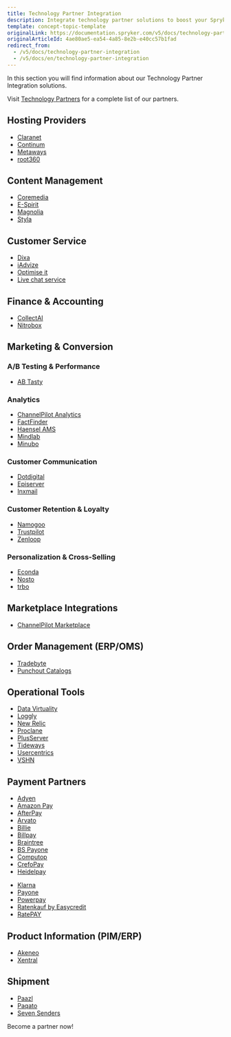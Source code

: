 ```yaml
---
title: Technology Partner Integration
description: Integrate technology partner solutions to boost your Spryker project performance.
template: concept-topic-template
originalLink: https://documentation.spryker.com/v5/docs/technology-partner-integration
originalArticleId: 4ae80ae5-ea54-4a85-8e2b-e40cc57b1fad
redirect_from:
  - /v5/docs/technology-partner-integration
  - /v5/docs/en/technology-partner-integration
---
```


In this section you will find information about our Technology Partner Integration solutions.

 Visit [Technology Partners](https://spryker.com/en/technology-partners/) for a complete list of our partners.

##  Hosting Providers

* [Claranet](/docs/scos/user/technology-partners/202005.0/hosting-providers/claranet.html)
* [Continum](/docs/scos/user/technology-partners/202005.0/hosting-providers/continum.html)
* [Metaways](/docs/scos/user/technology-partners/202005.0/hosting-providers/metaways.html)
* [root360](/docs/scos/user/technology-partners/202005.0/hosting-providers/root-360.html)


## Content Management

<!--* [Censhare](/docs/scos/user/technology-partners/202005.0/content-management/censhare.html)-->
* [Coremedia](/docs/scos/user/technology-partners/{{page.version}}/content-management/coremedia.html)
* [E-Spirit](/docs/scos/user/technology-partners/202005.0/content-management/e-spirit.html)
* [Magnolia](/docs/scos/user/technology-partners/202005.0/content-management/magnolia.html)
* [Styla](/docs/scos/user/technology-partners/202005.0/content-management/styla.html)

## Customer Service

* [Dixa](/docs/scos/user/technology-partners/202005.0/customer-service/dixa.html)
* [iAdvize](/docs/scos/user/technology-partners/202005.0/customer-service/iadvize.html)
* [Optimise it](/docs/scos/user/technology-partners/202005.0/customer-service/optimise-it.html)
* [Live chat service](/docs/scos/user/technology-partners/202005.0/customer-service/live-chat-service.html)

## Finance & Accounting

* [CollectAI](/docs/scos/user/technology-partners/202005.0/finance-and-accounting/collectai.html)
* [Nitrobox](/docs/scos/user/technology-partners/202005.0/finance-and-accounting/nitrobox.html)

## Marketing & Conversion
### A/B Testing & Performance

* [AB Tasty](/docs/scos/user/technology-partners/202005.0/marketing-and-conversion/ab-testing-and-performance/ab-tasty.html)
<!--* [Baqend](/docs/scos/user/technology-partners/202005.0/marketing-and-conversion/ab-testing-and-performance/baqend.html)-->

### Analytics

* [ChannelPilot Analytics](/docs/scos/user/technology-partners/202005.0/marketing-and-conversion/analytics/channelpilot-analytics.html)
* [FactFinder](/docs/scos/user/technology-partners/202005.0/marketing-and-conversion/analytics/fact-finder/fact-finder.html)
* [Haensel AMS](/docs/scos/user/technology-partners/202005.0/marketing-and-conversion/analytics/haensel-ams.html)
* [Mindlab](/docs/scos/user/technology-partners/202005.0/marketing-and-conversion/analytics/mindlab.html)
* [Minubo](/docs/scos/user/technology-partners/202005.0/marketing-and-conversion/analytics/minubo.html)

### Customer Communication

* [Dotdigital](/docs/scos/user/technology-partners/202005.0/marketing-and-conversion/customer-communication/dotdigital.html)
* [Episerver](/docs/scos/user/technology-partners/202005.0/marketing-and-conversion/customer-communication/episerver/episerver.html)
* [Inxmail](/docs/scos/user/technology-partners/202005.0/marketing-and-conversion/customer-communication/inxmail.html)

### Customer Retention & Loyalty

* [Namogoo](/docs/scos/user/technology-partners/202005.0/marketing-and-conversion/customer-retention-and-loyalty/namogoo.html) 
* [Trustpilot](/docs/scos/user/technology-partners/202005.0/marketing-and-conversion/customer-retention-and-loyalty/trustpilot.html)
* [Zenloop](/docs/scos/user/technology-partners/202005.0/marketing-and-conversion/customer-retention-and-loyalty/zenloop.html)

### Personalization & Cross-Selling

<!--* [8Select](/docs/scos/user/technology-partners/202005.0/marketing-and-conversion/personalization-and-cross-selling/8select.html)-->
<!--* [Contentserv](/docs/scos/user/technology-partners/202005.0/marketing-and-conversion/personalization-and-cross-selling/contentserv.html)-->
* [Econda](/docs/scos/user/technology-partners/202005.0/marketing-and-conversion/personalization-and-cross-selling/econda/econda.html)
* [Nosto](/docs/scos/user/technology-partners/202005.0/marketing-and-conversion/personalization-and-cross-selling/nosto.html)
* [trbo](/docs/scos/user/technology-partners/202005.0/marketing-and-conversion/personalization-and-cross-selling/trbo.html)

## Marketplace Integrations

* [ChannelPilot Marketplace](/docs/scos/user/technology-partners/202005.0/marketplace-integrations/channelpilot-marketplace.html)

## Order Management (ERP/OMS)

* [Tradebyte](/docs/scos/user/technology-partners/202005.0/order-management-erpoms/tradebyte.html)
* [Punchout Catalogs](/docs/scos/user/technology-partners/202005.0/order-management-erpoms/punchout-catalogs/punchout-catalogs.html)

## Operational Tools

<!--* [Common Solutions](/docs/scos/user/technology-partners/202005.0/operational-tools-monitoring-legal-etc/common-solutions.html)-->
* [Data Virtuality](/docs/scos/user/technology-partners/202005.0/operational-tools-monitoring-legal-etc/data-virtuality.html)
* [Loggly](/docs/scos/user/technology-partners/202005.0/operational-tools-monitoring-legal-etc/loggly.html)
* [New Relic](/docs/scos/user/technology-partners/202005.0/operational-tools-monitoring-legal-etc/new-relic.html)
* [Proclane](/docs/scos/user/technology-partners/202005.0/operational-tools-monitoring-legal-etc/proclane.html)
* [PlusServer](/docs/scos/user/technology-partners/202005.0/operational-tools-monitoring-legal-etc/plusserver.html)
* [Tideways](/docs/scos/user/technology-partners/202005.0/operational-tools-monitoring-legal-etc/tideways.html)
* [Usercentrics](/docs/scos/user/technology-partners/202005.0/operational-tools-monitoring-legal-etc/usercentrics.html)
* [VSHN](/docs/scos/user/technology-partners/202005.0/operational-tools-monitoring-legal-etc/vshn.html)
<!--* [Mindcurv](/docs/scos/user/technology-partners/202005.0/operational-tools-monitoring-legal-etc/mindcurv.html)-->
<!--* [Shopmacher](/docs/scos/user/technology-partners/202005.0/operational-tools-monitoring-legal-etc/shopmacher.html)-->


## Payment Partners

* [Adyen](/docs/scos/user/technology-partners/202005.0/payment-partners/adyen/adyen.html)
* [Amazon Pay](/docs/scos/user/technology-partners/202005.0/payment-partners/amazon-pay/amazon-pay.html)
* [AfterPay](/docs/scos/user/technology-partners/202005.0/payment-partners/afterpay/afterpay.html)
* [Arvato](/docs/scos/user/technology-partners/202005.0/payment-partners/arvato/arvato.html)
* [Billie](/docs/scos/user/technology-partners/202005.0/payment-partners/billie.html)
* [Billpay](/docs/scos/user/technology-partners/202005.0/payment-partners/billpay/billpay.html) 
* [Braintree](/docs/scos/user/technology-partners/202005.0/payment-partners/braintree/braintree.html)
* [BS Payone](/docs/scos/user/technology-partners/202005.0/payment-partners/bs-payone/bs-payone.html)
* [Computop](/docs/scos/user/technology-partners/202005.0/payment-partners/computop/computop.html)
* [CrefoPay](/docs/scos/user/technology-partners/202005.0/payment-partners/crefopay/crefopay-installation-and-configuration.html)
* [Heidelpay](/docs/scos/user/technology-partners/202005.0/payment-partners/heidelpay/heidelpay.html)
<!--* [Informa Solutions](/docs/scos/user/technology-partners/202005.0/payment-partners/informa-solutions.html)-->
* [Klarna](/docs/scos/user/technology-partners/202005.0/payment-partners/klarna/klarna.html)
* [Payone](/docs/scos/user/technology-partners/202005.0/payment-partners/payolution/payolution.html)
* [Powerpay](/docs/scos/user/technology-partners/202005.0/payment-partners/powerpay.html)
* [Ratenkauf by Easycredit](/docs/scos/user/technology-partners/202005.0/payment-partners/ratenkauf-by-easycredit/ratenkauf-by-easycredit.html)
* [RatePAY](/docs/scos/user/technology-partners/202005.0/payment-partners/ratepay/ratepay.html)

 ## Product Information (PIM/ERP)

* [Akeneo](/docs/scos/user/technology-partners/202005.0/product-information-pimerp/akeneo/akeneo.html)
* [Xentral](/docs/scos/user/technology-partners/202005.0/product-information-pimerp/xentral.html)
<!--* [Censhare](/docs/scos/user/technology-partners/202005.0/content-management/censhare.html)-->
<!--* [Contentserv](/docs/scos/user/technology-partners/202005.0/product-information-pimerp/contentserv.html)-->
<!--* [Tradebyte](/docs/scos/user/technology-partners/202005.0/order-management-erpoms/tradebyte.html)-->

 ## Shipment

* [Paazl](/docs/scos/user/technology-partners/202005.0/shipment/paazl.html) 
* [Paqato](/docs/scos/user/technology-partners/202005.0/shipment/paqato.html)
* [Seven Senders](/docs/scos/user/technology-partners/202005.0/shipment/seven-senders.html)

Become a partner now!
